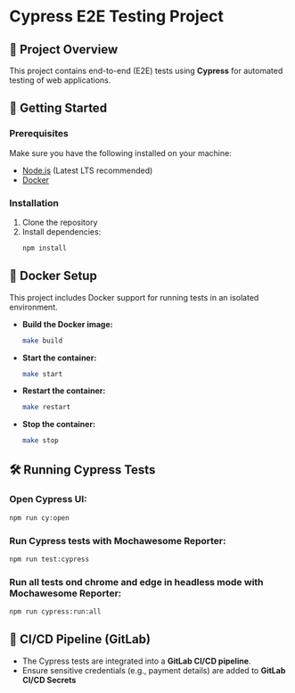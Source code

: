 # Cypress E2E Testing Project

## 📌 Project Overview
This project contains end-to-end (E2E) tests using **Cypress** for automated testing of web applications.

## 🚀 Getting Started

### Prerequisites
Make sure you have the following installed on your machine:
- [Node.js](https://nodejs.org/) (Latest LTS recommended)
- [Docker](https://www.docker.com/)

### Installation
1. Clone the repository
2. Install dependencies:
   ```sh
   npm install
   ```

## 🐳 Docker Setup
This project includes Docker support for running tests in an isolated environment.

- **Build the Docker image:**
  ```sh
  make build
  ```
- **Start the container:**
  ```sh
  make start
  ```
- **Restart the container:**
  ```sh
  make restart
  ```
- **Stop the container:**
  ```sh
  make stop
  ```

## 🛠 Running Cypress Tests

### Open Cypress UI:
```sh
npm run cy:open
```

### Run Cypress tests with Mochawesome Reporter:
```sh
npm run test:cypress
```

### Run all tests ond chrome and edge in headless mode with Mochawesome Reporter:
```sh
npm run cypress:run:all
```

## 🔄 CI/CD Pipeline (GitLab)
- The Cypress tests are integrated into a **GitLab CI/CD pipeline**.
- Ensure sensitive credentials (e.g., payment details) are added to **GitLab CI/CD Secrets** 

